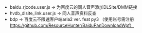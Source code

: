 * baidu_rjcode.user.js -> 为百度云的同人音声添加DLSite/DMM链接
* hvdb_dlsite_link.user.js -> 同人音声资料反查
* bdp -> 百度云不限速客户端aria2 ver. feat py3 （使用账号需注册 https://github.com/ResourceHunter/BaiduPanDownloadWpf）
